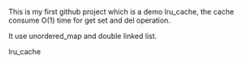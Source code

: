 This is my first github project which is a demo lru_cache, the cache consume O(1) time for get set and del operation.

It use unordered_map and double linked list.

lru_cache
